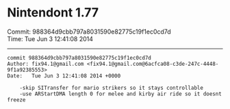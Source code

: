 # Nintendont 1.77
Commit: 988364d9cbb797a8031590e82775c19f1ec0cd7d  
Time: Tue Jun 3 12:41:08 2014   

-----

```
commit 988364d9cbb797a8031590e82775c19f1ec0cd7d
Author: fix94.1@gmail.com <fix94.1@gmail.com@6acfca08-c3de-247c-4448-9f1a92385553>
Date:   Tue Jun 3 12:41:08 2014 +0000

    -skip SITransfer for mario strikers so it stays controllable
    -use ARStartDMA length 0 for melee and kirby air ride so it doesnt freeze
```
